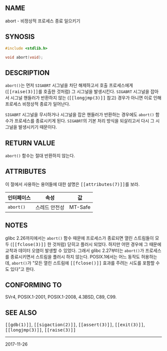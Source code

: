 ## NAME

abort - 비정상적 프로세스 종료 일으키기

## SYNOSIS

```c
#include <stdlib.h>

void abort(void);
```

## DESCRIPTION

`abort()`는 먼저 `SIGABRT` 시그널을 차단 해제하고서 호출 프로세스에게 (<tt>[[raise(3)]]</tt>를 호출한 것처럼) 그 시그널을 발생시킨다. `SIGABRT` 시그널을 잡아서 시그널 핸들러가 반환하지 않는 (<tt>[[longjmp(3)]]</tt> 참고) 경우가 아니면 이로 인해 프로세스 비정상적 종료가 일어난다.

`SIGABRT` 시그널을 무시하거나 시그널을 잡은 핸들러가 반환하는 경우에도 `abort()` 함수가 프로세스를 종료시키게 된다. `SIGABRT`의 기본 처리 방식을 되살리고서 다시 그 시그널을 발생시키기 때문이다.

## RETURN VALUE

`abort()` 함수는 절대 반환하지 않는다.

## ATTRIBUTES

이 절에서 사용하는 용어들에 대한 설명은 <tt>[[attributes(7)]]</tt>를 보라.

| 인터페이스 | 속성 | 값 |
| --- | --- | --- |
| `abort()` | 스레드 안전성 | MT-Safe |

## NOTES

glibc 2.26까지에서는 `abort()` 함수 때문에 프로세스가 종료되면 열린 스트림들이 모두 (<tt>[[fclose(3)]]</tt> 한 것처럼) 닫히고 플러시 되었다. 하지만 어떤 경우에 그 때문에 교착과 데이터 오염이 발생할 수 있었다. 그래서 glibc 2.27부터는 `abort()`가 프로세스를 종료시키면서 스트림을 플러시 하지 않는다. POSIX.1에서는 어느 동작도 허용하는데, `abort()`가 "모든 열린 스트림에 <tt>[[fclose()]]</tt> 효과를 주려는 시도를 포함할 수도 있다"고 한다.

## CONFORMING TO

SVr4, POSIX.1-2001, POSIX.1-2008, 4.3BSD, C89, C99.

## SEE ALSO

<tt>[[gdb(1)]]</tt>, <tt>[[sigaction(2)]]</tt>, <tt>[[assert(3)]]</tt>, <tt>[[exit(3)]]</tt>, <tt>[[longjmp(3)]]</tt>, <tt>[[raise(3)]]</tt>

----

2017-11-26
